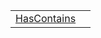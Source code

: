 |                                                                                                                               |     |
| ----------------------------------------------------------------------------------------------------------------------------- | --- |
| [HasContains](https://hamedfathi.gitbook.io/aurelia-2-doc-api/runtime-html/resources/custom-attributes/interface/hascontains) |     |